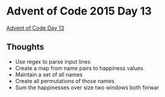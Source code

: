 # Advent of Code 2015 Day 13

[Advent of Code Day 13](https://adventofcode.com/2015/day/13)

## Thoughts

- Use regex to parse input lines
- Create a map from name pairs to happiness values
- Maintain a set of all names
- Create all permutations of those names
- Sum the happinesses over size two windows both forwar
